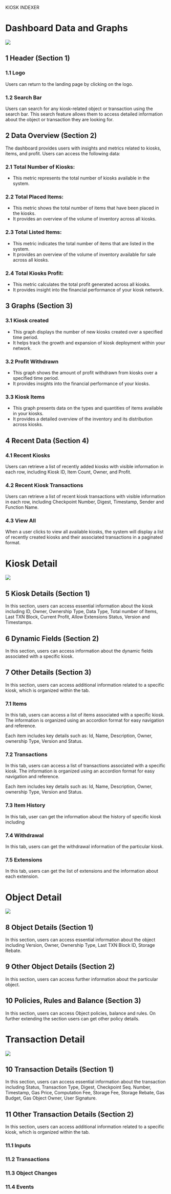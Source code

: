 ﻿<a name="_pxa0p3t98592"></a>KIOSK INDEXER

# <a name="_5mg51hnk918g"></a>Dashboard Data and Graphs

![](assets/Aspose.Words.004196a2-2b77-4a38-8f81-1766b9c8ea36.001.png)

## <a name="_13dyc7v9alx8"></a>1 Header (Section 1)

### <a name="_rflprey9w2s3"></a>1.1 Logo

Users can return to the landing page by clicking on the logo.

### <a name="_jlw49fvkg37s"></a>1.2 Search Bar

Users can search for any kiosk-related object or transaction using the search bar. This search feature allows them to access detailed information about the object or transaction they are looking for.

## <a name="_zfzwdgwlx2rr"></a>2 Data Overview (Section 2)

The dashboard provides users with insights and metrics related to kiosks, items, and profit. Users can access the following data:

### <a name="_rzshotr8ltve"></a>2.1 Total Number of Kiosks:

- This metric represents the total number of kiosks available in the system.

### <a name="_ma9fd41u8530"></a>2.2 Total Placed Items:

- This metric shows the total number of items that have been placed in the kiosks.
- It provides an overview of the volume of inventory across all kiosks.

### <a name="_k1qgc7k4kja9"></a>2.3 Total Listed Items:

- This metric indicates the total number of items that are listed in the system.
- It provides an overview of the volume of inventory available for sale across all kiosks.

### <a name="_wfm4udw0q5oe"></a>2.4 Total Kiosks Profit:

- This metric calculates the total profit generated across all kiosks.
- It provides insight into the financial performance of your kiosk network.

## <a name="_v3t4p5rywjj7"></a>3 Graphs (Section 3)

### <a name="_y6qtio8v79m0"></a>3.1 Kiosk created

- This graph displays the number of new kiosks created over a specified time period.
- It helps track the growth and expansion of kiosk deployment within your network.

### <a name="_tmpltz9p2kmb"></a>3.2 Profit Withdrawn

- This graph shows the amount of profit withdrawn from kiosks over a specified time period.
- It provides insights into the financial performance of your kiosks.

### <a name="_e6y29orvowwv"></a>3.3 Kiosk Items

- This graph presents data on the types and quantities of items available in your kiosks.
- It provides a detailed overview of the inventory and its distribution across kiosks.

## <a name="_xguijk547bhg"></a>4 Recent Data (Section 4)

### <a name="_rlvx2sq14sc"></a>4.1 Recent Kiosks

Users can retrieve a list of recently added kiosks with visible information in each row, including Kiosk ID, Item Count, Owner, and Profit.

### <a name="_wys5yll8oss5"></a>4.2 Recent Kiosk Transactions

Users can retrieve a list of recent kiosk transactions with visible information in each row, including Checkpoint Number, Digest, Timestamp, Sender and Function Name.

### <a name="_km5idj6pfly4"></a>4.3 View All

When a user clicks to view all available kiosks, the system will display a list of recently created kiosks and their associated transactions in a paginated format.

# <a name="_iqi4mh5gtb1g"></a>Kiosk Detail

![](assets/Aspose.Words.004196a2-2b77-4a38-8f81-1766b9c8ea36.002.png)

## <a name="_9gmppj9uihqf"></a>5 Kiosk Details (Section 1)

In this section, users can access essential information about the kiosk including ID, Owner, Ownership Type, Data Type, Total number of Items, Last TXN Block, Current Profit, Allow Extensions Status, Version and Timestamps.

## <a name="_gdnbjuapf0ev"></a>6 Dynamic Fields (Section 2)

In this section, users can access information about the dynamic fields associated with a specific kiosk.

## <a name="_kqhtcm1jvpn5"></a>7 Other Details (Section 3)

In this section, users can access additional information related to a specific kiosk, which is organized within the tab.

### <a name="_d9vm5o1owges"></a>7.1 Items

In this tab, users can access a list of items associated with a specific kiosk. The information is organized using an accordion format for easy navigation and reference.

Each item includes key details such as: Id, Name, Description, Owner, ownership Type, Version and Status.

### <a name="_7bu78i2j0650"></a>7.2 Transactions

In this tab, users can access a list of transactions associated with a specific kiosk. The information is organized using an accordion format for easy navigation and reference.

Each item includes key details such as: Id, Name, Description, Owner, ownership Type, Version and Status.

### <a name="_q5y7dwurg178"></a>7.3 Item History

In this tab, user can get the information about the history of specific kiosk including

### <a name="_lmcloyd2gxwn"></a>7.4 Withdrawal

In this tab, users can get the withdrawal information of the particular kiosk.

### <a name="_cqy186uxap2c"></a>7.5 Extensions

In this tab, users can get the list of extensions and the information about each extension.

# <a name="_vqyfosu71479"></a>Object Detail

![](assets/Aspose.Words.004196a2-2b77-4a38-8f81-1766b9c8ea36.003.png)

## <a name="_nzr3kko48jz6"></a>8 Object Details (Section 1)

In this section, users can access essential information about the object including Version, Owner, Ownership Type, Last TXN Block ID, Storage Rebate.

## <a name="_kga0u32h7kg3"></a>9 Other Object Details (Section 2)

In this section, users can access further information about the particular object.

## <a name="_4etntpflflo5"></a>10 Policies, Rules and Balance (Section 3)

In this section, users can access Object policies, balance and rules. On further extending the section users can get other policy details.

# <a name="_1z5o95af1fy4"></a>Transaction Detail

![](assets/Aspose.Words.004196a2-2b77-4a38-8f81-1766b9c8ea36.004.png)

## <a name="_hxio2tbh1rob"></a>10 Transaction Details (Section 1)

In this section, users can access essential information about the transaction including Status, Transaction Type, Digest, Checkpoint Seq. Number, Timestamp, Gas Price, Computation Fee, Storage Fee, Storage Rebate, Gas Budget, Gas Object Owner, User Signature.

## <a name="_egemvhx1pkac"></a>11 Other Transaction Details (Section 2)

In this section, users can access additional information related to a specific kiosk, which is organized within the tab.

### <a name="_cpgtw4tk2nxi"></a>11.1 Inputs

### <a name="_24wnmw7z1ty2"></a>11.2 Transactions

### <a name="_h1dug5m2ku06"></a>11.3 Object Changes

### <a name="_ln5wswlvi7j8"></a>11.4 Events
